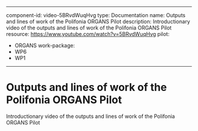 
---
component-id: video-5BRvdWuqHvg
type: Documentation
name: Outputs and lines of work of the Polifonia ORGANS Pilot
description: Introductionary video of the outputs and lines of work of the Polifonia ORGANS Pilot
resource: https://www.youtube.com/watch?v=5BRvdWuqHvg
pilot:
- ORGANS
work-package:
- WP6
- WP1
---

# Outputs and lines of work of the Polifonia ORGANS Pilot

Introductionary video of the outputs and lines of work of the Polifonia ORGANS Pilot

